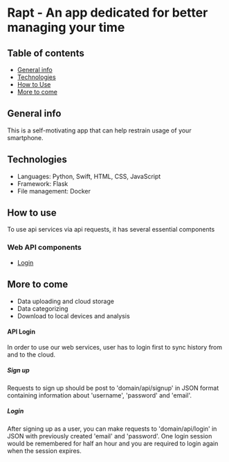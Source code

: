 # Rapt - An app dedicated for better managing your time


## Table of contents
* [General info](#general-info)
* [Technologies](#technologies)
* [How to Use](#how-to-use)
* [More to come](#more-to-come)


## General info
This is a self-motivating app that can help restrain usage of your smartphone.


## Technologies
* Languages: Python, Swift, HTML, CSS, JavaScript
* Framework: Flask
* File management: Docker


## How to use
To use api services via api requests, it has several essential components
### Web API components
* [Login](#api-login)


## More to come
* Data uploading and cloud storage
* Data categorizing
* Download to local devices and analysis


#### API Login
In order to use our web services, user has to login first to sync history from
and to the cloud.

##### Sign up
Requests to sign up should be post to 'domain/api/signup' in
JSON format containing information about 'username', 'password' and 'email'.

##### Login
After signing up as a user, you can make requests to 'domain/api/login' in JSON
with previously created 'email' and 'password'. One login session would be
remembered for half an hour and you are required to login again when the session
expires.
